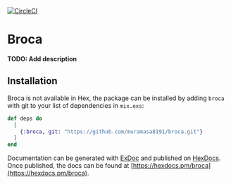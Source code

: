 [![CircleCI](https://circleci.com/gh/muramasa8191/broca.svg?style=svg)](https://circleci.com/gh/muramasa8191/broca)
# Broca

**TODO: Add description**

## Installation

Broca is not available in Hex, the package can be installed
by adding `broca` with git to your list of dependencies in `mix.exs`:

```elixir
def deps do
  [
    {:broca, git: "https://github.com/muramasa8191/broca.git"}
  ]
end
```

Documentation can be generated with [ExDoc](https://github.com/elixir-lang/ex_doc)
and published on [HexDocs](https://hexdocs.pm). Once published, the docs can
be found at [https://hexdocs.pm/broca](https://hexdocs.pm/broca).

